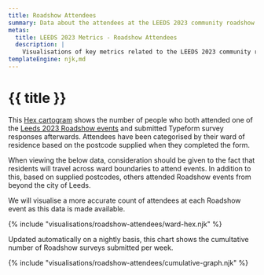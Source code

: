 ```yaml
---
title: Roadshow Attendees
summary: Data about the attendees at the LEEDS 2023 community roadshow events.
metas:
  title: LEEDS 2023 Metrics - Roadshow Attendees
  description: |
    Visualisations of key metrics related to the LEEDS 2023 community roadshow events.
templateEngine: njk,md
---
```


# {{ title }}

This [Hex cartogram](https://open-innovations.org/blog/2017-05-08-mapping-election-with-hexes) shows the number of people who both attended one of the [Leeds 2023 Roadshow events](https://leeds2023.co.uk/news/get-ready-for-the-roadshow-with-leeds-2023) and submitted Typeform survey responses afterwards. Attendees have been categorised by their ward of residence based on the postcode supplied when they completed the form.  

When viewing the below data, consideration should be given to the fact that residents will travel across ward boundaries to attend events. In addition to this, based on supplied postcodes, others attended Roadshow events from beyond the city of Leeds.

We will visualise a more accurate count of attendees at each Roadshow event as this data is made available.


{% include "visualisations/roadshow-attendees/ward-hex.njk" %}


Updated automatically on a nightly basis, this chart shows the cumultative number of Roadshow surveys submitted per week.

{% include "visualisations/roadshow-attendees/cumulative-graph.njk" %}

